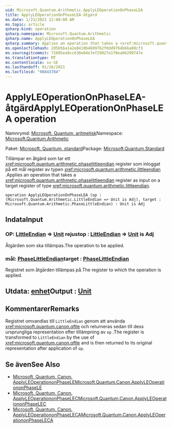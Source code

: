 ```yaml
---
uid: Microsoft.Quantum.Arithmetic.ApplyLEOperationOnPhaseLEA
title: ApplyLEOperationOnPhaseLEA-åtgärd
ms.date: 1/23/2021 12:00:00 AM
ms.topic: article
qsharp.kind: operation
qsharp.namespace: Microsoft.Quantum.Arithmetic
qsharp.name: ApplyLEOperationOnPhaseLEA
qsharp.summary: Applies an operation that takes a <xref:microsoft.quantum.arithmetic.phaselittleendian> register as input on a target register of type <xref:microsoft.quantum.arithmetic.littleendian>.
ms.openlocfilehash: 2d5b5ba1a2e8410b46997b2f0dd9764b6ba89cf3
ms.sourcegitcommit: 71605ea9cc630e84e7ef29027e1f0ea06299747e
ms.translationtype: MT
ms.contentlocale: sv-SE
ms.lasthandoff: 01/26/2021
ms.locfileid: "98843784"
---
```

# <a name="applyleoperationonphaselea-operation"></a><span data-ttu-id="661a9-102">ApplyLEOperationOnPhaseLEA-åtgärd</span><span class="sxs-lookup"><span data-stu-id="661a9-102">ApplyLEOperationOnPhaseLEA operation</span></span>

<span data-ttu-id="661a9-103">Namnrymd: [Microsoft. Quantum. aritmetisk](xref:Microsoft.Quantum.Arithmetic)</span><span class="sxs-lookup"><span data-stu-id="661a9-103">Namespace: [Microsoft.Quantum.Arithmetic](xref:Microsoft.Quantum.Arithmetic)</span></span>

<span data-ttu-id="661a9-104">Paket: [Microsoft. Quantum. standard](https://nuget.org/packages/Microsoft.Quantum.Standard)</span><span class="sxs-lookup"><span data-stu-id="661a9-104">Package: [Microsoft.Quantum.Standard](https://nuget.org/packages/Microsoft.Quantum.Standard)</span></span>


<span data-ttu-id="661a9-105">Tillämpar en åtgärd som tar ett <xref:microsoft.quantum.arithmetic.phaselittleendian> register som inloggat på ett mål register av typen <xref:microsoft.quantum.arithmetic.littleendian> .</span><span class="sxs-lookup"><span data-stu-id="661a9-105">Applies an operation that takes a <xref:microsoft.quantum.arithmetic.phaselittleendian> register as input on a target register of type <xref:microsoft.quantum.arithmetic.littleendian>.</span></span>

```qsharp
operation ApplyLEOperationOnPhaseLEA (op : (Microsoft.Quantum.Arithmetic.LittleEndian => Unit is Adj), target : Microsoft.Quantum.Arithmetic.PhaseLittleEndian) : Unit is Adj
```


## <a name="input"></a><span data-ttu-id="661a9-106">Indata</span><span class="sxs-lookup"><span data-stu-id="661a9-106">Input</span></span>

### <a name="op--littleendian--unit--is-adj"></a><span data-ttu-id="661a9-107">OP: [LittleEndian](xref:Microsoft.Quantum.Arithmetic.LittleEndian) => [Unit](xref:microsoft.quantum.lang-ref.unit)  rejust</span><span class="sxs-lookup"><span data-stu-id="661a9-107">op : [LittleEndian](xref:Microsoft.Quantum.Arithmetic.LittleEndian) => [Unit](xref:microsoft.quantum.lang-ref.unit)  is Adj</span></span>

<span data-ttu-id="661a9-108">Åtgärden som ska tillämpas.</span><span class="sxs-lookup"><span data-stu-id="661a9-108">The operation to be applied.</span></span>


### <a name="target--phaselittleendian"></a><span data-ttu-id="661a9-109">mål: [PhaseLittleEndian](xref:Microsoft.Quantum.Arithmetic.PhaseLittleEndian)</span><span class="sxs-lookup"><span data-stu-id="661a9-109">target : [PhaseLittleEndian](xref:Microsoft.Quantum.Arithmetic.PhaseLittleEndian)</span></span>

<span data-ttu-id="661a9-110">Registret som åtgärden tillämpas på.</span><span class="sxs-lookup"><span data-stu-id="661a9-110">The register to which the operation is applied.</span></span>



## <a name="output--unit"></a><span data-ttu-id="661a9-111">Utdata: [enhet](xref:microsoft.quantum.lang-ref.unit)</span><span class="sxs-lookup"><span data-stu-id="661a9-111">Output : [Unit](xref:microsoft.quantum.lang-ref.unit)</span></span>



## <a name="remarks"></a><span data-ttu-id="661a9-112">Kommentarer</span><span class="sxs-lookup"><span data-stu-id="661a9-112">Remarks</span></span>

<span data-ttu-id="661a9-113">Registret omvandlas till `LittleEndian` genom att använda <xref:microsoft.quantum.canon.qftle> och returneras sedan till dess ursprungliga representation efter tillämpning av `op` .</span><span class="sxs-lookup"><span data-stu-id="661a9-113">The register is transformed to `LittleEndian` by the use of <xref:microsoft.quantum.canon.qftle> and is then returned to its original representation after application of `op`.</span></span>

## <a name="see-also"></a><span data-ttu-id="661a9-114">Se även</span><span class="sxs-lookup"><span data-stu-id="661a9-114">See Also</span></span>

- [<span data-ttu-id="661a9-115">Microsoft. Quantum. Canon. ApplyLEOperationonPhaseLE</span><span class="sxs-lookup"><span data-stu-id="661a9-115">Microsoft.Quantum.Canon.ApplyLEOperationonPhaseLE</span></span>](xref:Microsoft.Quantum.Canon.ApplyLEOperationonPhaseLE)
- [<span data-ttu-id="661a9-116">Microsoft. Quantum. Canon. ApplyLEOperationonPhaseLEC</span><span class="sxs-lookup"><span data-stu-id="661a9-116">Microsoft.Quantum.Canon.ApplyLEOperationonPhaseLEC</span></span>](xref:Microsoft.Quantum.Canon.ApplyLEOperationonPhaseLEC)
- [<span data-ttu-id="661a9-117">Microsoft. Quantum. Canon. ApplyLEOperationonPhaseLECA</span><span class="sxs-lookup"><span data-stu-id="661a9-117">Microsoft.Quantum.Canon.ApplyLEOperationonPhaseLECA</span></span>](xref:Microsoft.Quantum.Canon.ApplyLEOperationonPhaseLECA)